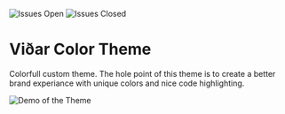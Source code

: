 ![Issues Open](https://img.shields.io/github/issues/VidarDev/VSC-Theme)
![Issues Closed](https://img.shields.io/github/issues-closed/VidarDev/VSC-Theme/close)

# Viðar Color Theme

Colorfull custom theme. The hole point of this theme is to create a better brand experiance with unique colors and nice code highlighting.

![Demo of the Theme](https://i.imgur.com/TbGBilw.png)
